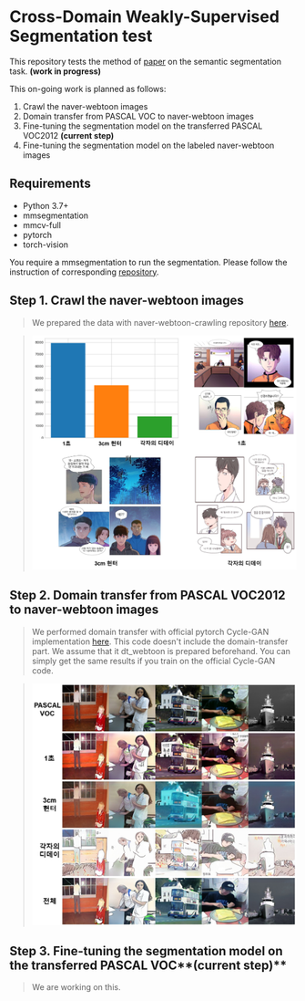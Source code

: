 # Cross-Domain Weakly-Supervised Segmentation test

This repository tests the method of [paper](http://openaccess.thecvf.com/content_cvpr_2018/html/Inoue_Cross-Domain_Weakly-Supervised_Object_CVPR_2018_paper.html) on 
the semantic segmentation task. **(work in progress)**

This on-going work is planned as follows:
1. Crawl the naver-webtoon images
2. Domain transfer from PASCAL VOC to naver-webtoon images
3. Fine-tuning the segmentation model on the transferred PASCAL VOC2012 **(current step)**
4. Fine-tuning the segmentation model on the labeled naver-webtoon images


## Requirements
- Python 3.7+
- mmsegmentation
- mmcv-full
- pytorch
- torch-vision

You require a mmsegmentation to run the segmentation. Please follow the instruction of corresponding [repository](https://github.com/open-mmlab/mmsegmentation).

## Step 1. Crawl the naver-webtoon images
> We prepared the data with naver-webtoon-crawling repository [here](https://github.com/ckdghk77/naver-crawler).

> ![image](./figs/webtoon_example.png)


## Step 2. Domain transfer from PASCAL VOC2012 to naver-webtoon images
> We performed domain transfer with official pytorch Cycle-GAN implementation [here](https://github.com/junyanz/pytorch-CycleGAN-and-pix2pix).
> This code doesn't include the domain-transfer part. We assume that it dt_webtoon is prepared beforehand. You can simply get the same results if you train on
 the official Cycle-GAN code.

> ![image](./figs/dt_result_webtoon.png)

## Step 3. Fine-tuning the segmentation model on the transferred PASCAL VOC**(current step)**
> We are working on this.

